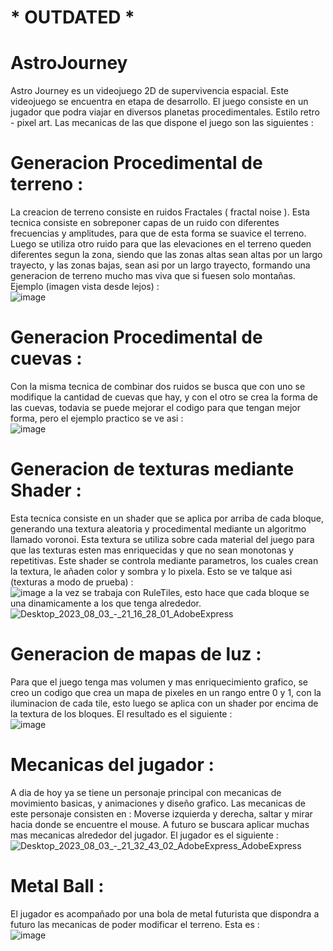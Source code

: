 # * OUTDATED *
# AstroJourney
Astro Journey es un videojuego 2D de supervivencia espacial. Este videojuego se encuentra en etapa de desarrollo.
El juego consiste en un jugador que podra viajar en diversos planetas procedimentales. Estilo retro - pixel art.
Las mecanicas de las que dispone el juego son las siguientes :  
# Generacion Procedimental de terreno :  
La creacion de terreno consiste en ruidos Fractales ( fractal noise ). Esta tecnica consiste en sobreponer capas de un ruido con diferentes frecuencias y amplitudes, para que de esta forma se suavice el terreno. Luego se utiliza otro ruido para que las elevaciones en el terreno queden diferentes segun la zona, siendo que las zonas altas sean altas por un largo trayecto, y las zonas bajas, sean asi por un largo trayecto, formando una generacion de terreno mucho mas viva que si fuesen solo montañas. Ejemplo (imagen vista desde lejos) :   
![image](https://github.com/Agushh/AstroJourneyCompiled/assets/67559610/b7d18ce1-7b3c-4b0d-b85d-1f4733aad749)
# Generacion Procedimental de cuevas :  
Con la misma tecnica de combinar dos ruidos se busca que con uno se modifique la cantidad de cuevas que hay, y con el otro se crea la forma de las cuevas, todavia se puede mejorar el codigo para que tengan mejor forma, pero el ejemplo practico se ve asi :  
![image](https://github.com/Agushh/AstroJourneyCompiled/assets/67559610/d976385c-ecdf-44bd-994d-48fdf391d8dd)
# Generacion de texturas mediante Shader :  
Esta tecnica consiste en un shader que se aplica por arriba de cada bloque, generando una textura aleatoria y procedimental mediante un algoritmo llamado voronoi. Esta textura se utiliza sobre cada material del juego para que las texturas esten mas enriquecidas y que no sean monotonas y repetitivas. Este shader se controla mediante parametros, los cuales crean la textura, le añaden color y sombra y lo pixela. Esto se ve talque asi (texturas a modo de prueba) :  
![image](https://github.com/Agushh/AstroJourneyCompiled/assets/67559610/0e965fd7-4e9b-4bc0-9669-63f36336482d)
a la vez se trabaja con RuleTiles, esto hace que cada bloque se una dinamicamente a los que tenga alrededor.  
![Desktop_2023_08_03_-_21_16_28_01_AdobeExpress](https://github.com/Agushh/AstroJourneyCompiled/assets/67559610/665170d9-3461-4470-87f7-e7153b7e7210)
# Generacion de mapas de luz :
Para que el juego tenga mas volumen y mas enriquecimiento grafico, se creo un codigo que crea un mapa de pixeles en un rango entre 0 y 1, con la iluminacion de cada tile, esto luego se aplica con un shader por encima de la textura de los bloques. El resultado es el siguiente :  
![image](https://github.com/Agushh/AstroJourneyCompiled/assets/67559610/1d52171c-556f-44bd-88ca-e4740959b552)
# Mecanicas del jugador : 
A dia de hoy ya se tiene un personaje principal con mecanicas de movimiento basicas, y animaciones y diseño grafico. Las mecanicas de este personaje consisten en : Moverse izquierda y derecha, saltar y mirar hacia donde se encuentre el mouse. A futuro se buscara aplicar muchas mas mecanicas alrededor del jugador. El jugador es el siguiente :  
![Desktop_2023_08_03_-_21_32_43_02_AdobeExpress_AdobeExpress](https://github.com/Agushh/AstroJourneyCompiled/assets/67559610/b1be75d5-e968-405b-9242-ed92742dfba3)
# Metal Ball :
El jugador es acompañado por una bola de metal futurista que dispondra a futuro las mecanicas de poder modificar el terreno. Esta es :  
![image](https://github.com/Agushh/AstroJourneyCompiled/assets/67559610/ca27b5b9-4dd8-49c7-93c4-71e111f5a402)
